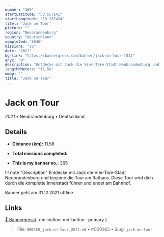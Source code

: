 ```yaml
---
nummer: "365"
startLatitude: "53.557141"
startLongitude: "13.267424"
titel: "Jack on Tour"
picture: ""
region: "Neubrandenburg"
country: "Deutschland"
completed: "8046"
missions: "36"
date: "2021"
bg-link: "https://bannergress.com/banner/jack-on-tour-f813"
onyx: "0"
description: "Entdecke mit Jack die Vier-Tore-Stadt Neubrandenburg und beginne die Tour am Rathaus. Diese Tour wird dich durch die komplette Innenstadt führen und endet am Bahnhof.\n\nBanner geht am 31.12.2021 offline"
lengthKMeters: "11,58"
umap: ""
title: "Jack on Tour"
---
```

# Jack on Tour

*2021* • Neubrandenburg • Deutschland



## Details
- **Distance (km):** 11.58

- **Total missions completed:** 
- **This is my banner no.:** 365


!!! note "Description"
    Entdecke mit Jack die Vier-Tore-Stadt Neubrandenburg und beginne die Tour am Rathaus. Diese Tour wird dich durch die komplette Innenstadt führen und endet am Bahnhof.

Banner geht am 31.12.2021 offline



## Links
[🔗 Bannergress](https://bannergress.com/banner/jack-on-tour-f813){ .md-button .md-button--primary }



> File: `000365_jack-on-tour_2021.md` • #000365 • Slug: `jack-on-tour`
